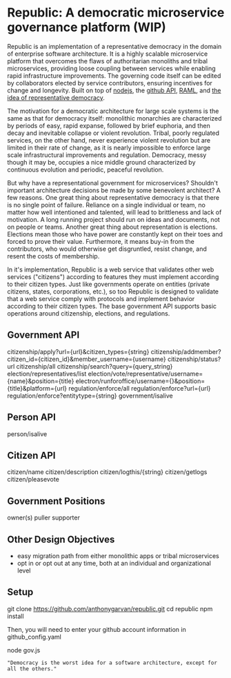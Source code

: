 # Republic: A democratic microservice governance platform (WIP)

Republic is an implementation of a representative democracy in the domain of enterprise software architecture. It is a highly scalable microservice platform that overcomes the flaws of authoritarian monoliths and tribal microservices, providing loose coupling between services while enabling rapid infrastructure improvements. The governing code itself can be edited by collaborators elected by service contributors, ensuring incentives for change and longevity. Built on top of [nodejs](https://nodejs.org/), the [github API](https://developer.github.com/v3/), [RAML](http://raml.org/index.html), and [the idea of representative democracy](https://en.wikipedia.org/wiki/Republic).  

The motivation for a democratic architecture for large scale systems is the same as that for democracy itself: monolithic monarchies are characterized by periods of easy, rapid expanse, followed by brief euphoria, and then decay and inevitable collapse or violent revolution. Tribal, poorly regulated services, on the other hand, never experience violent revolution but are limited in their rate of change, as it is nearly impossible to enforce large scale infrastructural improvements and regulation. Democracy, messy though it may be, occupies a nice middle ground characterized by continuous evolution and periodic, peaceful revolution.  

But why have a representational government for microservices? Shouldn't important architecture decisions be made by some benevolent architect? A few reasons. One great thing about representative democracy is that there is no single point of failure. Reliance on a single individual or team, no matter how well intentioned and talented, will lead to brittleness and lack of motivation. A long running project should run on ideas and documents, not on people or teams. Another great thing about representation is elections. Elections mean those who have power are constantly kept on their toes and forced to prove their value. Furthermore, it means buy-in from the contributors, who would otherwise get disgruntled, resist change, and resent the costs of membership.

In it's implementation, Republic is a web service that validates other web services ("citizens") according to features they must implement according to their citizen types. Just like governments operate on entities (private citizens, states, corporations, etc.), so too Republic is designed to validate that a web service comply with protocols and implement behavior according to their citizen types. The base government API supports basic operations around citizenship, elections, and regulations.

## Government API
citizenship/apply?url={url}&citizen_types={string}
citizenship/addmember?citizen_id={citizen_id}&member_username={username}
citizenship/status?url
citizenship/all
citizenship/search?query={query_string}
election/representatives/list
election/vote/representative/username={name}&position={title}
electron/runforoffice/username={}&position={title}&platform={url}
regulation/enforce/all
regulation/enforce?url={url}
regulation/enforce?entitytype={string}
government/isalive

## Person API
person/isalive

## Citizen API
citizen/name
citizen/description
citizen/logthis/{string}
citizen/getlogs
citizen/pleasevote

## Government Positions
owner(s)
puller
supporter

## Other Design Objectives
- easy migration path from either monolithic apps or tribal microservices
- opt in or opt out at any time, both at an individual and organizational level

## Setup
git clone https://github.com/anthonygarvan/republic.git
cd republic
npm install

Then, you will need to enter your github account information in github_config.yaml

node gov.js

```"Democracy is the worst idea for a software architecture, except for all the others."```
